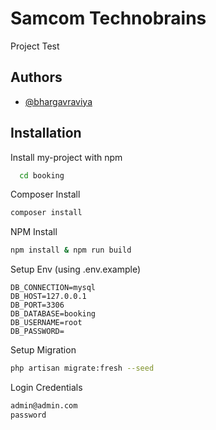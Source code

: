 
# Samcom Technobrains

Project Test



## Authors

- [@bhargavraviya](https://github.com/bhargavraviya)


## Installation

Install my-project with npm

```bash
  cd booking
```

Composer Install 
```bash
composer install
```

NPM Install 
```bash
npm install & npm run build
```

Setup Env (using .env.example)
```env
DB_CONNECTION=mysql
DB_HOST=127.0.0.1
DB_PORT=3306
DB_DATABASE=booking
DB_USERNAME=root
DB_PASSWORD=
```

Setup Migration 
```bash
php artisan migrate:fresh --seed
```

Login Credentials
```bash
admin@admin.com
password
```